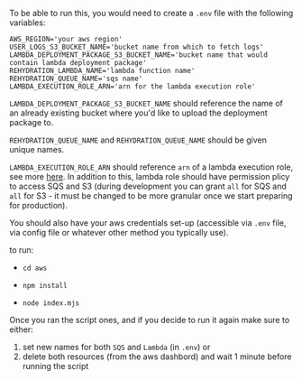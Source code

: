 To be able to run this, you would need to create a `.env` file with the following variables:
```
AWS_REGION='your aws region'
USER_LOGS_S3_BUCKET_NAME='bucket name from which to fetch logs'
LAMBDA_DEPLOYMENT_PACKAGE_S3_BUCKET_NAME='bucket name that would contain lambda deployment package'
REHYDRATION_LAMBDA_NAME='lambda function name'
REHYDRATION_QUEUE_NAME='sqs name'
LAMBDA_EXECUTION_ROLE_ARN='arn for the lambda execution role'
```


`LAMBDA_DEPLOYMENT_PACKAGE_S3_BUCKET_NAME` should reference the name of an already existing bucket where you'd like to upload the deployment package to.

`REHYDRATION_QUEUE_NAME` and `REHYDRATION_QUEUE_NAME` should be given unique names.

`LAMBDA_EXECUTION_ROLE_ARN` should reference `arn` of a lambda execution role, see more [here](https://docs.aws.amazon.com/lambda/latest/dg/lambda-intro-execution-role.html#permissions-executionrole-console). In addition to this, lambda role should have permission plicy to access SQS and S3 (during development you can grant `all` for SQS and `all` for S3 - it must be changed to be more granular once we start preparing for production).

You should also have your aws credentials set-up (accessible via `.env` file, via config file or whatever other method you typically use).

to run:
- `cd aws`

- `npm install`

- `node index.mjs`

Once you ran the script ones, and if you decide to run it again make sure to either:
1. set new names for both `SQS` and `Lambda` (in `.env`)
or
2. delete both resources (from the aws dashbord) and wait 1 minute before running the script
